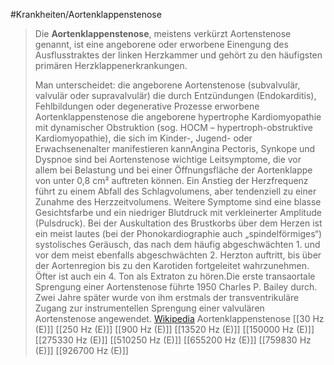 #Krankheiten/Aortenklappenstenose
> Die **Aortenklappenstenose**, meistens verkürzt Aortenstenose genannt, ist eine angeborene oder erworbene Einengung des Ausflusstraktes der linken Herzkammer und gehört zu den häufigsten primären Herzklappenerkrankungen.
>
> Man unterscheidet:
> die angeborene Aortenstenose (subvalvulär, valvulär oder supravalvulär)
> die durch Entzündungen (Endokarditis), Fehlbildungen oder degenerative Prozesse erworbene Aortenklappenstenose
> die angeborene hypertrophe Kardiomyopathie mit dynamischer Obstruktion (sog. HOCM – hypertroph-obstruktive Kardiomyopathie), die sich im Kinder-, Jugend- oder Erwachsenenalter manifestieren kannAngina Pectoris, Synkope und Dyspnoe sind bei Aortenstenose wichtige Leitsymptome, die vor allem bei Belastung und bei einer Öffnungsfläche der Aortenklappe von unter 0,8 cm² auftreten können. Ein Anstieg der Herzfrequenz führt zu einem Abfall des Schlagvolumens, aber tendenziell zu einer Zunahme des Herzzeitvolumens. Weitere Symptome sind eine blasse Gesichtsfarbe und ein niedriger Blutdruck mit verkleinerter Amplitude (Pulsdruck). Bei der Auskultation des Brustkorbs über dem Herzen ist ein meist lautes (bei der Phonokardiographie auch „spindelförmiges“) systolisches Geräusch, das nach dem häufig abgeschwächten 1. und vor dem meist ebenfalls abgeschwächten 2. Herzton auftritt, bis über der Aortenregion bis zu den Karotiden fortgeleitet wahrzunehmen. Öfter ist auch ein 4. Ton als Extraton zu hören.Die erste transaortale Sprengung einer Aortenstenose führte 1950 Charles P. Bailey durch. Zwei Jahre später wurde von ihm erstmals der transventrikuläre Zugang zur instrumentellen Sprengung einer valvulären Aortenstenose angewendet.
> [Wikipedia](https://de.wikipedia.org/wiki/Aortenklappenstenose)
Aortenklappenstenose
[[30 Hz (E)]]
[[250 Hz (E)]]
[[900 Hz (E)]]
[[13520 Hz (E)]]
[[150000 Hz (E)]]
[[275330 Hz (E)]]
[[510250 Hz (E)]]
[[655200 Hz (E)]]
[[759830 Hz (E)]]
[[926700 Hz (E)]]
